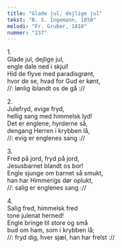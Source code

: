```yaml
---
title: "Glade jul, dejlige jul"
tekst: "B. S. Ingemann, 1850"
melodi: "Fr. Gruber, 1818"
nummer: "237"
---
```

1.<br>
Glade jul, dejlige jul,<br>
engle dale ned i skjul!<br>
Hid de flyve med paradisgrønt,<br>
hvor de se, hvad for Gud er kønt,<br>
//: lønlig iblandt os de gå ://<br>

2.<br>
Julefryd, evige fryd,<br>
hellig sang med himmelsk lyd!<br>
Det er englene, hyrderne så,<br>
dengang Herren i krybben lå,<br>
//: evig er englenes sang ://<br>

3.<br>
Fred på jord, fryd på jord,<br>
Jesusbarnet blandt os bor!<br>
Engle sjunge om barnet så smukt,<br>
han har Himmerigs dør oplukt,<br>
//: salig er englenes sang ://<br>

4.<br>
Salig fred, himmelsk fred<br>
tone julenat herned!<br>
Engle bringe til store og små<br>
bud om ham, som i krybben lå;<br>
//: fryd dig, hver sjæl, han har frelst ://<br>
